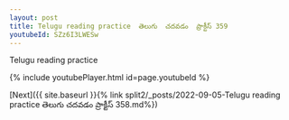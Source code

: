 ```yaml
---
layout: post
title: Telugu reading practice  తెలుగు  చదవడం  ప్రాక్టీస్ 359
youtubeId: SZz6I3LWESw
---
```

 
 
Telugu reading practice
 
 
 
 
 


{% include youtubePlayer.html id=page.youtubeId %}
 
[Next]({{ site.baseurl }}{% link  split2/_posts/2022-09-05-Telugu reading practice  తెలుగు  చదవడం  ప్రాక్టీస్ 358.md%})
 
